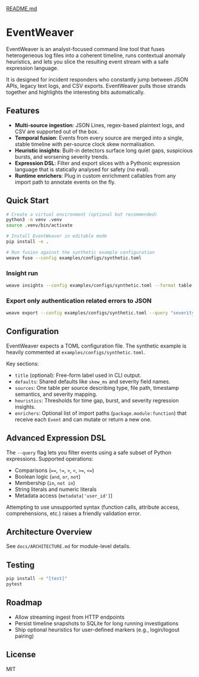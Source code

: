 [README.md](https://github.com/user-attachments/files/22414728/README.md)
# EventWeaver

EventWeaver is an analyst-focused command line tool that fuses heterogeneous log files into a coherent timeline, runs contextual anomaly heuristics, and lets you slice the resulting event stream with a safe expression language.

It is designed for incident responders who constantly jump between JSON APIs, legacy text logs, and CSV exports. EventWeaver pulls those strands together and highlights the interesting bits automatically.

## Features

- **Multi-source ingestion**: JSON Lines, regex-based plaintext logs, and CSV are supported out of the box.
- **Temporal fusion**: Events from every source are merged into a single, stable timeline with per-source clock skew normalisation.
- **Heuristic insights**: Built-in detectors surface long quiet gaps, suspicious bursts, and worsening severity trends.
- **Expression DSL**: Filter and export slices with a Pythonic expression language that is statically analysed for safety (no eval).
- **Runtime enrichers**: Plug in custom enrichment callables from any import path to annotate events on the fly.

## Quick Start

```bash
# Create a virtual environment (optional but recommended)
python3 -m venv .venv
source .venv/bin/activate

# Install EventWeaver in editable mode
pip install -e .

# Run fusion against the synthetic example configuration
weave fuse --config examples/configs/synthetic.toml
```

### Insight run

```bash
weave insights --config examples/configs/synthetic.toml --format table
```

### Export only authentication related errors to JSON

```bash
weave export --config examples/configs/synthetic.toml --query "severity >= 2 and 'auth' in message" --output auth.json
```

## Configuration

EventWeaver expects a TOML configuration file. The synthetic example is heavily commented at `examples/configs/synthetic.toml`.

Key sections:

- `title` (optional): Free-form label used in CLI output.
- `defaults`: Shared defaults like `skew_ms` and severity field names.
- `sources`: One table per source describing type, file path, timestamp semantics, and severity mapping.
- `heuristics`: Thresholds for time gap, burst, and severity regression insights.
- `enrichers`: Optional list of import paths (`package.module:function`) that receive each `Event` and can mutate or return a new one.

## Advanced Expression DSL

The `--query` flag lets you filter events using a safe subset of Python expressions. Supported operations:

- Comparisons (`==`, `!=`, `>`, `<`, `>=`, `<=`)
- Boolean logic (`and`, `or`, `not`)
- Membership (`in`, `not in`)
- String literals and numeric literals
- Metadata access (`metadata['user_id']`)

Attempting to use unsupported syntax (function calls, attribute access, comprehensions, etc.) raises a friendly validation error.

## Architecture Overview

See `docs/ARCHITECTURE.md` for module-level details.

## Testing

```bash
pip install -e "[test]"
pytest
```

## Roadmap

- Allow streaming ingest from HTTP endpoints
- Persist timeline snapshots to SQLite for long running investigations
- Ship optional heuristics for user-defined markers (e.g., login/logout pairing)

## License

MIT
